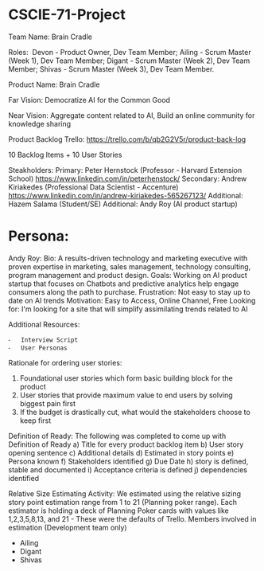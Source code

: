 # CSCIE-71-Project

Team Name: Brain Cradle

Roles:
 Devon - Product Owner, Dev Team Member;
Ailing -  Scrum Master (Week 1), Dev Team Member;
Digant -  Scrum Master (Week 2), Dev Team Member;
Shivas -  Scrum Master (Week 3), Dev Team Member.

Product Name: Brain Cradle

Far Vision: Democratize AI for the Common Good

Near Vision: Aggregate content related to AI, Build an online community for knowledge sharing

Product Backlog
Trello: https://trello.com/b/qb2G2V5r/product-back-log

10 Backlog Items + 10 User Stories

Steakholders:
Primary: Peter Hernstock (Professor - Harvard Extension School) https://www.linkedin.com/in/peterhenstock/
Secondary: Andrew Kiriakedes (Professional Data Scientist - Accenture) https://www.linkedin.com/in/andrew-kiriakedes-565267123/
Additional: Hazem Salama  (Student/SE)
Additional: Andy Roy  (AI product startup)


Persona:
========
Andy Roy: 
Bio: A results-driven technology and marketing executive with proven expertise in marketing, sales management, technology consulting, program management and product design.
Goals: Working on AI product startup that focuses on Chatbots and predictive analytics help engage consumers along the path to purchase.
Frustration: Not easy to stay up to date on AI trends
Motivation: Easy to Access, Online Channel, Free
Looking for: I'm looking for a site that will simplify assimilating trends related to AI

Additional Resources:

	⁃	Interview Script
	⁃	User Personas
    
    
Rationale for ordering user stories: 
1. Foundational user stories which form basic building block for the product 
2. User stories that provide maximum value to end users by solving biggest pain first 
3. If the budget is drastically cut, what would the stakeholders choose to keep first


Definition of Ready:
The following was completed to come up with Definition of Ready
a) Title for every product backlog item
b) User story opening sentence
c) Additional details
d) Estimated in story points
e) Persona known
f) Stakeholders identified
g) Due Date
h) story is defined, stable and documented
i) Acceptance criteria is defined
j) dependencies identified

Relative Size Estimating Activity:
We estimated using the relative sizing story point estimation range from 1 to 21 (Planning poker range). Each estimator is holding a deck of Planning Poker cards with values like 1,2,3,5,8,13, and 21 - These were the defaults of Trello. 
Members involved in estimation (Development team only)
- Ailing
- Digant
- Shivas



